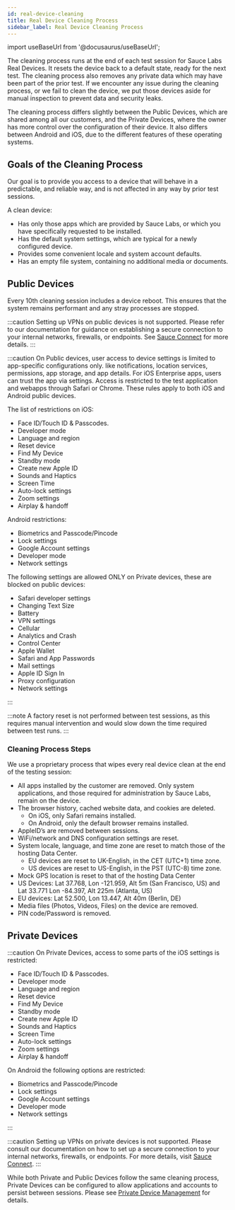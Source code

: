 ```yaml
---
id: real-device-cleaning
title: Real Device Cleaning Process
sidebar_label: Real Device Cleaning Process
---
```


import useBaseUrl from '@docusaurus/useBaseUrl';

The cleaning process runs at the end of each test session for Sauce Labs Real Devices. It resets the device back to a default state, ready for the next test. The cleaning process also removes any private data which may have been part of the prior test. If we encounter any issue during the cleaning process, or we fail to clean the device, we put those devices aside for manual inspection to prevent data and security leaks.

The cleaning process differs slightly between the Public Devices, which are shared among all our customers, and the Private Devices, where the owner has more control over the configuration of their device. It also differs between Android and iOS, due to the different features of these operating systems.

## Goals of the Cleaning Process

Our goal is to provide you access to a device that will behave in a predictable, and reliable way, and is not affected in any way by prior test sessions.

A clean device:

- Has only those apps which are provided by Sauce Labs, or which you have specifically requested to be installed.
- Has the default system settings, which are typical for a newly configured device.
- Provides some convenient locale and system account defaults.
- Has an empty file system, containing no additional media or documents.

## Public Devices

Every 10th cleaning session includes a device reboot. This ensures that the system remains
performant and any stray processes are stopped.

:::caution
Setting up VPNs on public devices is not supported. Please refer to our documentation for guidance on establishing a secure connection to your internal networks, firewalls, or endpoints. See [Sauce Connect](/secure-connections/sauce-connect-5) for more details.
:::

:::caution
On Public devices, user access to device settings is limited to app-specific configurations only. like notifications, location services, permissions, app storage, and app details. For iOS Enterprise apps, users can trust the app via settings. Access is restricted to the test application and webapps through Safari or Chrome. These rules apply to both iOS and Android public devices.

The list of restrictions on iOS:
- Face ID/Touch ID & Passcodes.
- Developer mode
- Language and region
- Reset device
- Find My Device
- Standby mode
- Create new Apple ID
- Sounds and Haptics
- Screen Time
- Auto-lock settings
- Zoom settings
- Airplay & handoff

Android restrictions:
- Biometrics and Passcode/Pincode
- Lock settings
- Google Account settings 
- Developer mode
- Network settings

The following settings are allowed ONLY on Private devices, these are blocked on public devices:
- Safari developer settings
- Changing Text Size
- Battery
- VPN settings
- Cellular
- Analytics and Crash
- Control Center
- Apple Wallet
- Safari and App Passwords
- Mail settings
- Apple ID Sign In
- Proxy configuration
- Network settings

:::

:::note
A factory reset is not performed between test sessions, as this requires manual intervention and would slow down the time required between test runs.
:::

### Cleaning Process Steps

We use a proprietary process that wipes every real device clean at the end of the testing session:

- All apps installed by the customer are removed. Only system applications, and those required for administration by Sauce Labs, remain on the device.
- The browser history, cached website data, and cookies are deleted.
  - On iOS, only Safari remains installed.
  - On Android, only the default browser remains installed.
- AppleID’s are removed between sessions.
- WiFi/network and DNS configuration settings are reset.
- System locale, language, and time zone are reset to match those of the hosting Data Center.
  - EU devices are reset to UK-English, in the CET (UTC+1) time zone.
  - US devices are reset to US-English, in the PST (UTC-8) time zone.
- Mock GPS location is reset to that of the hosting Data Center
- US Devices: Lat 37.768, Lon -121.959, Alt 5m (San Francisco, US) and Lat 33.771 Lon -84.397, Alt 225m (Atlanta, US)
- EU devices: Lat 52.500, Lon 13.447, Alt 40m (Berlin, DE)
- Media files (Photos, Videos, Files) on the device are removed.
- PIN code/Password is removed.

## Private Devices

:::caution
On Private Devices, access to some parts of the iOS settings is restricted: 
- Face ID/Touch ID & Passcodes.
- Developer mode
- Language and region
- Reset device
- Find My Device
- Standby mode
- Create new Apple ID
- Sounds and Haptics
- Screen Time
- Auto-lock settings
- Zoom settings
- Airplay & handoff

On Android the following options are restricted: 
- Biometrics and Passcode/Pincode
- Lock settings
- Google Account settings 
- Developer mode
- Network settings

:::

:::caution
Setting up VPNs on private devices is not supported. Please consult our documentation on how to set up a secure connection to your internal networks, firewalls, or endpoints. For more details, visit [Sauce Connect](/secure-connections/sauce-connect-5).
:::

While both Private and Public Devices follow the same cleaning process, Private Devices can be configured to allow applications and accounts to persist between sessions. Please see [Private Device Management](/basics/acct-team-mgmt/private-device-mgmt) for details.
